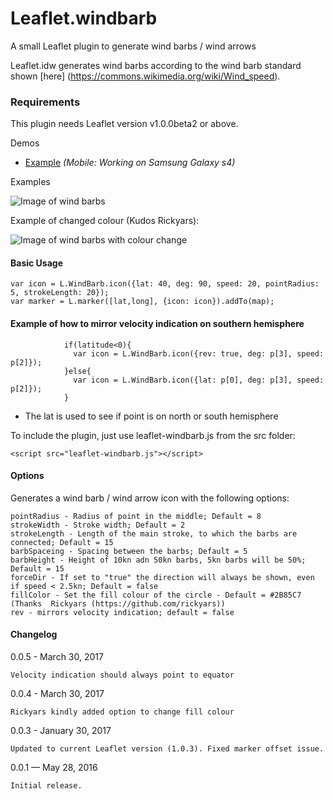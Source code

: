 # Leaflet.windbarb
A small Leaflet plugin to generate wind barbs / wind arrows

Leaflet.idw generates wind barbs according to the wind barb standard shown [here] (https://commons.wikimedia.org/wiki/Wind_speed).

### Requirements
This plugin needs Leaflet version v1.0.0beta2 or above.

Demos
* [Example](http://www.geonet.ch/leaflet-windbarb/) *(Mobile: Working on Samsung Galaxy s4)*
    
Examples

![Image of wind barbs](https://github.com/JoranBeaufort/Leaflet.windbarb/blob/master/example/example.png)

Example of changed colour (Kudos Rickyars):

![Image of wind barbs with colour change](https://github.com/JoranBeaufort/Leaflet.windbarb/blob/master/example/example%20colour.png)

#### Basic Usage

```
var icon = L.WindBarb.icon({lat: 40, deg: 90, speed: 20, pointRadius: 5, strokeLength: 20});
var marker = L.marker([lat,long], {icon: icon}).addTo(map);

```

#### Example of how to mirror velocity indication on southern hemisphere
```
            if(latitude<0){
              var icon = L.WindBarb.icon({rev: true, deg: p[3], speed: p[2]});  
            }else{
              var icon = L.WindBarb.icon({lat: p[0], deg: p[3], speed: p[2]});
            }
```
            
* The lat is used to see if point is on north or south hemisphere

To include the plugin, just use leaflet-windbarb.js from the src folder:

```<script src="leaflet-windbarb.js"></script>```

#### Options

Generates a wind barb / wind arrow icon with the following options:

    pointRadius - Radius of point in the middle; Default = 8
    strokeWidth - Stroke width; Default = 2
    strokeLength - Length of the main stroke, to which the barbs are connected; Default = 15
    barbSpaceing - Spacing between the barbs; Default = 5
    barbHeight - Height of 10kn adn 50kn barbs, 5kn barbs will be 50%; Default = 15
    forceDir - If set to "true" the direction will always be shown, even if speed < 2.5kn; Default = false
    fillColor - Set the fill colour of the circle - Default = #2B85C7 (Thanks  Rickyars (https://github.com/rickyars))
    rev - mirrors velocity indication; default = false        
#### Changelog

0.0.5 - March 30, 2017

    Velocity indication should always point to equator

0.0.4 - March 30, 2017

    Rickyars kindly added option to change fill colour

0.0.3 - January 30, 2017
    
    Updated to current Leaflet version (1.0.3). Fixed marker offset issue.
    
0.0.1 — May 28, 2016

    Initial release.
